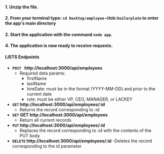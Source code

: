 #### 1. Unzip the file.

#### 2. From your terminal type: `cd Desktop/employee-CRUD/boilerplate` to enter the app's main directory

#### 2. Start the application with the command `node app`.

#### 4. The application is now ready to receive requests.

#### LISTS Endpoints

- **<code>POST </code> http://localhost:3000/api/employees**
  - Required data params:
    - firstName
    - lastName
    - hireDate: must be in the format (YYYY-MM-DD) and prior to the current date
    - role: must be either VP, CEO, MANAGER, or LACKEY
- **<code>GET</code> http://localhost:3000/api/employees/:id**
  - Returns the record corresponding to :id
- **<code>GET</code> GET http://localhost:3000/api/employees**
  - Return all current records
- **<code>PUT</code> http://localhost:3000/api/employees/:id**
  - Replaces the record corresponding to :id with the contents of the PUT body
- **<code>DELETE</code> http://localhost:3000/api/employees/:id**
  -Deletes the record corresponding to the id parameter
